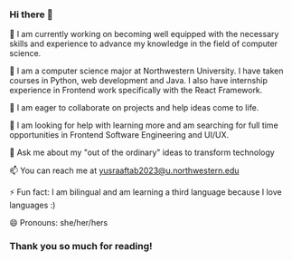 ### Hi there 👋
🔭 I am currently working on becoming well equipped with the necessary skills and experience to advance my knowledge in the field of computer science.

🌱 I am a computer science major at Northwestern University. 
I have taken courses in Python, web development and Java. I also have internship experience in Frontend work specifically with the React Framework.


👯 I am eager to collaborate on projects and help ideas come to life.

🤔 I am looking for help with learning more and am searching for full time opportunities in Frontend Software Engineering and UI/UX.

💬 Ask me about my "out of the ordinary" ideas to transform technology

📫 You can reach me at yusraaftab2023@u.northwestern.edu

⚡ Fun fact: I am bilingual and am learning a third language because I love languages :)

😄 Pronouns: she/her/hers

### Thank you so much for reading!

<!--
**YusraAft/YusraAft** is a ✨ _special_ ✨ repository because its `README.md` (this file) appears on your GitHub profile.

Here are some ideas to get you started:

- 🔭 I’m currently working on ...
- 🌱 I’m currently learning ...
- 👯 I’m looking to collaborate on ...
- 🤔 I’m looking for help with ...
- 💬 Ask me about ...
- 📫 How to reach me: ...
- 😄 Pronouns: ...
- ⚡ Fun fact: ...
-->
